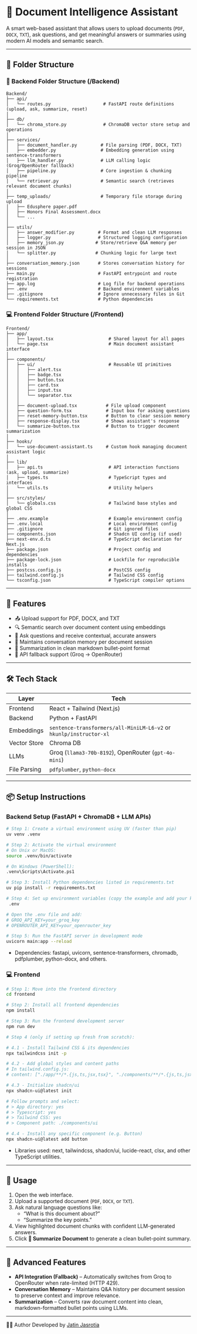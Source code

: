 # 📄 Document Intelligence Assistant

A smart web-based assistant that allows users to upload documents (`PDF`, `DOCX`, `TXT`), ask questions, and get meaningful answers or summaries using modern AI models and semantic search.

---

## 📁 Folder Structure

### 🧠 Backend Folder Structure (/Backend)
```
Backend/
├── api/
│   └── routes.py                    # FastAPI route definitions (upload, ask, summarize, reset)
│
├── db/
│   └── chroma_store.py              # ChromaDB vector store setup and operations
│
├── services/
│   ├── document_handler.py         # File parsing (PDF, DOCX, TXT)
│   ├── embedder.py                 # Embedding generation using sentence-transformers
│   ├── llm_handler.py              # LLM calling logic (Groq/OpenRouter fallback)
│   ├── pipeline.py                 # Core ingestion & chunking pipeline
│   └── retriever.py                # Semantic search (retrieves relevant document chunks)
│
├── temp_uploads/                   # Temporary file storage during upload
│   ├── Edusphere paper.pdf
│   ├── Honors Final Assessment.docx
│   └── ...
│
├── utils/
│   ├── answer_modifier.py         # Format and clean LLM responses
│   ├── logger.py                  # Structured logging configuration
│   ├── memory_json.py            # Store/retrieve Q&A memory per session in JSON
│   └── splitter.py               # Chunking logic for large text
│
├── conversation_memory.json       # Stores conversation history for sessions
├── main.py                        # FastAPI entrypoint and route registration
├── app.log                        # Log file for backend operations
├── .env                           # Backend environment variables
├── .gitignore                     # Ignore unnecessary files in Git
└── requirements.txt               # Python dependencies

```

### 💻 Frontend Folder Structure (/Frontend)

```
Frontend/
├── app/
│   ├── layout.tsx                     # Shared layout for all pages
│   └── page.tsx                       # Main document assistant interface
│
├── components/
│   ├── ui/                            # Reusable UI primitives
│   │   ├── alert.tsx
│   │   ├── badge.tsx
│   │   ├── button.tsx
│   │   ├── card.tsx
│   │   ├── input.tsx
│   │   └── separator.tsx
│   │
│   ├── document-upload.tsx           # File upload component
│   ├── question-form.tsx             # Input box for asking questions
│   ├── reset-memory-button.tsx       # Button to clear session memory
│   ├── response-display.tsx          # Shows assistant's response
│   └── summarize-button.tsx          # Button to trigger document summarization
│
├── hooks/
│   └── use-document-assistant.ts     # Custom hook managing document assistant logic
│
├── lib/
│   ├── api.ts                         # API interaction functions (ask, upload, summarize)
│   ├── types.ts                       # TypeScript types and interfaces
│   └── utils.ts                       # Utility helpers
│
├── src/styles/
│   └── globals.css                    # Tailwind base styles and global CSS
│
├── .env.example                       # Example environment config
├── .env.local                         # Local environment config
├── .gitignore                         # Git ignored files
├── components.json                    # Shadcn UI config (if used)
├── next-env.d.ts                      # TypeScript declaration for Next.js
├── package.json                       # Project config and dependencies
├── package-lock.json                  # Lockfile for reproducible installs
├── postcss.config.js                  # PostCSS config
├── tailwind.config.js                 # Tailwind CSS config
└── tsconfig.json                      # TypeScript compiler options

```
---

## 🚀 Features

- 📤 Upload support for PDF, DOCX, and TXT
- 🔍 Semantic search over document content using embeddings
- 💬 Ask questions and receive contextual, accurate answers
- 🧠 Maintains conversation memory per document session
- 🧾 Summarization in clean markdown bullet-point format
- 🔄 API fallback support (Groq → OpenRouter)

---

## 🛠️ Tech Stack

| Layer         | Tech                                                                 |
|---------------|----------------------------------------------------------------------|
| Frontend      | React + Tailwind (Next.js)                                    |
| Backend       | Python + FastAPI                                                     |
| Embeddings    | `sentence-transformers/all-MiniLM-L6-v2` or `hkunlp/instructor-xl`   |
| Vector Store  | Chroma DB                                                            |
| LLMs          | Groq (`llama3-70b-8192`), OpenRouter (`gpt-4o-mini`)                 |
| File Parsing  | `pdfplumber`, `python-docx`                                          |

---

## 📦 Setup Instructions

### Backend Setup (FastAPI + ChromaDB + LLM APIs)

```bash
# Step 1: Create a virtual environment using UV (faster than pip)
uv venv .venv

# Step 2: Activate the virtual environment
# On Unix or MacOS:
source .venv/bin/activate

# On Windows (PowerShell):
.venv\Scripts\Activate.ps1

# Step 3: Install Python dependencies listed in requirements.txt
uv pip install -r requirements.txt

# Step 4: Set up environment variables (copy the example and add your keys)
 .env

# Open the .env file and add:
# GROQ_API_KEY=your_groq_key
# OPENROUTER_API_KEY=your_openrouter_key

# Step 5: Run the FastAPI server in development mode
uvicorn main:app --reload
```
- Dependencies: fastapi, uvicorn, sentence-transformers, chromadb, pdfplumber, python-docx, and others.

### 💻 Frontend

```bash
# Step 1: Move into the frontend directory
cd frontend

# Step 2: Install all frontend dependencies
npm install

# Step 3: Run the frontend development server
npm run dev

# Step 4 (only if setting up fresh from scratch):

# 4.1 - Install Tailwind CSS & its dependencies
npx tailwindcss init -p

# 4.2 - Add global styles and content paths
# In tailwind.config.js:
# content: ["./app/**/*.{js,ts,jsx,tsx}", "./components/**/*.{js,ts,jsx,tsx}"]

# 4.3 - Initialize shadcn/ui
npx shadcn-ui@latest init

# Follow prompts and select:
# > App directory: yes
# > Typescript: yes
# > Tailwind CSS: yes
# > Component path: ./components/ui

# 4.4 - Install any specific component (e.g. Button)
npx shadcn-ui@latest add button
```
 - Libraries used: next, tailwindcss, shadcn/ui, lucide-react, clsx, and other TypeScript utilities.

---

## 🧪 Usage

1. Open the web interface.
2. Upload a supported document (`PDF`, `DOCX`, or `TXT`).
3. Ask natural language questions like:
   - “What is this document about?”
   - “Summarize the key points.”
4. View highlighted document chunks with confident LLM-generated answers.
5. Click **📄 Summarize Document** to generate a clean bullet-point summary.

---

## 🌟 Advanced Features

- **API Integration (Fallback)** – Automatically switches from Groq to OpenRouter when rate-limited (HTTP 429).
- **Conversation Memory** – Maintains Q&A history per document session to preserve context and improve relevance.
- **Summarization** – Converts raw document content into clean, markdown-formatted bullet points using LLMs.

---

👨‍💻 Author
Developed  by [Jatin Jasrotia](https://github.com/Jatin-35)



